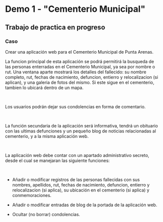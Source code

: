# Demo 1 - "Cementerio Municipal"
## Trabajo de practica en progreso
### Caso
Crear una aplicación web para el Cementerio Municipal de Punta Arenas.
<br>
<p>La funcion principal de esta aplicación se podrá permitirá la busqueda de las personas enterradas en el Cementerio Municipal, ya sea por nombre o rut. Una ventana aparte mostrará los detalles del fallecido: su nombre completo, rut, fechas de nacimiento, defuncion, entierro y relocalizacion (si aplican), y una galeria de fotos del mismo. Si este sigue en el cementerio, tambien lo ubicará dentro de un mapa.</p>
<br>
<p>Los usuarios podrán dejar sus condolencias en forma de comentario.</p>
<br>
<p>La función secundaria de la aplicación será informativa, tendrá un obituario con las ultimas defunciones y un pequeño blog de noticias relacionadas al cementerio, y a la misma aplicación web.</p>
<br>
<p>La aplicación web debe contar con un apartado administrativo secreto, desde el cual se manejaran las siguiente funciones:</p>
<br>

- Añadir o modificar registros de las personas fallecidas con sus nombres, apellidos, rut, fechas de nacimiento, defuncion, entierro y relocalizacion (si aplica), su ubicación en el cementerio (si aplica) y conmemoraciones.

- Añadir o modificar entradas de blog de la portada de la aplicación web. 

- Ocultar (no borrar) condolencias.